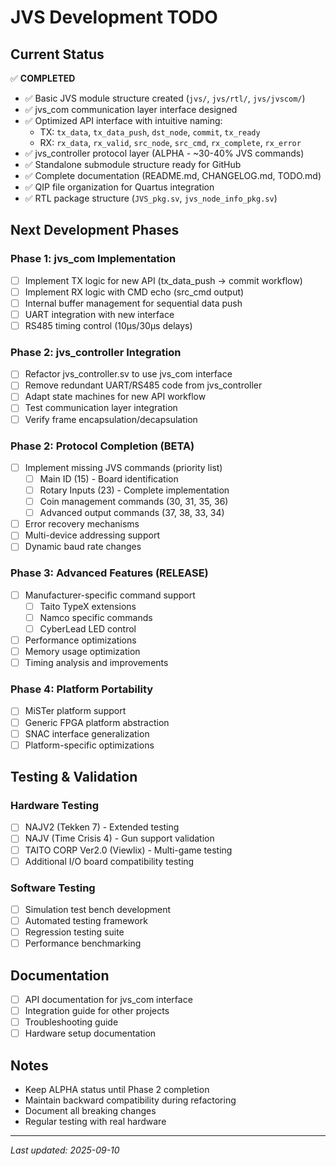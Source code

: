 # JVS Development TODO

## Current Status
✅ **COMPLETED**
- ✅ Basic JVS module structure created (`jvs/`, `jvs/rtl/`, `jvs/jvscom/`)
- ✅ jvs_com communication layer interface designed
- ✅ Optimized API interface with intuitive naming:
  - TX: `tx_data`, `tx_data_push`, `dst_node`, `commit`, `tx_ready`
  - RX: `rx_data`, `rx_valid`, `src_node`, `src_cmd`, `rx_complete`, `rx_error`
- ✅ jvs_controller protocol layer (ALPHA - ~30-40% JVS commands)
- ✅ Standalone submodule structure ready for GitHub
- ✅ Complete documentation (README.md, CHANGELOG.md, TODO.md)
- ✅ QIP file organization for Quartus integration
- ✅ RTL package structure (`JVS_pkg.sv`, `jvs_node_info_pkg.sv`)

## Next Development Phases

### Phase 1: jvs_com Implementation
- [ ] Implement TX logic for new API (tx_data_push → commit workflow)
- [ ] Implement RX logic with CMD echo (src_cmd output)
- [ ] Internal buffer management for sequential data push
- [ ] UART integration with new interface
- [ ] RS485 timing control (10μs/30μs delays)

### Phase 2: jvs_controller Integration
- [ ] Refactor jvs_controller.sv to use jvs_com interface
- [ ] Remove redundant UART/RS485 code from jvs_controller
- [ ] Adapt state machines for new API workflow
- [ ] Test communication layer integration
- [ ] Verify frame encapsulation/decapsulation

### Phase 2: Protocol Completion (BETA)
- [ ] Implement missing JVS commands (priority list)
  - [ ] Main ID (15) - Board identification
  - [ ] Rotary Inputs (23) - Complete implementation
  - [ ] Coin management commands (30, 31, 35, 36)
  - [ ] Advanced output commands (37, 38, 33, 34)
- [ ] Error recovery mechanisms
- [ ] Multi-device addressing support
- [ ] Dynamic baud rate changes

### Phase 3: Advanced Features (RELEASE)
- [ ] Manufacturer-specific command support
  - [ ] Taito TypeX extensions
  - [ ] Namco specific commands
  - [ ] CyberLead LED control
- [ ] Performance optimizations
- [ ] Memory usage optimization
- [ ] Timing analysis and improvements

### Phase 4: Platform Portability
- [ ] MiSTer platform support
- [ ] Generic FPGA platform abstraction
- [ ] SNAC interface generalization
- [ ] Platform-specific optimizations

## Testing & Validation

### Hardware Testing
- [ ] NAJV2 (Tekken 7) - Extended testing
- [ ] NAJV (Time Crisis 4) - Gun support validation
- [ ] TAITO CORP Ver2.0 (Viewlix) - Multi-game testing
- [ ] Additional I/O board compatibility testing

### Software Testing
- [ ] Simulation test bench development
- [ ] Automated testing framework
- [ ] Regression testing suite
- [ ] Performance benchmarking

## Documentation
- [ ] API documentation for jvs_com interface
- [ ] Integration guide for other projects
- [ ] Troubleshooting guide
- [ ] Hardware setup documentation

## Notes
- Keep ALPHA status until Phase 2 completion
- Maintain backward compatibility during refactoring
- Document all breaking changes
- Regular testing with real hardware

---
*Last updated: 2025-09-10*